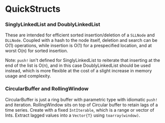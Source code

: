 # QuickStructs

### SinglyLinkedList and DoublyLinkedList

These are intended for efficient sorted insertion/deletion of a `SLLNode` and `DLLNode`.  Coupled with a hash to the node itself, deletion and search can be O(1) operations, while insertion is O(1) for a prespecified location, and at worst O(n) for sorted insertion.

Note: `push!` isn't defined for SinglyLinkedList to reiterate that inserting at the end of the list is O(n), and in this case DoublyLinkedList should be used instead, which is more flexible at the cost of a slight increase in memory usage and complexity.

### CircularBuffer and RollingWindow

CircularBuffer is just a ring buffer with parametric type with idiomatic `push!` and iteration.  RollingWindow sits on top of Circular buffer to retain lags of a time series.  Create with a fixed `IntIterable`, which is a range or vector of Ints.  Extract lagged values into a `Vector{T}` using `toarray(window)`.
